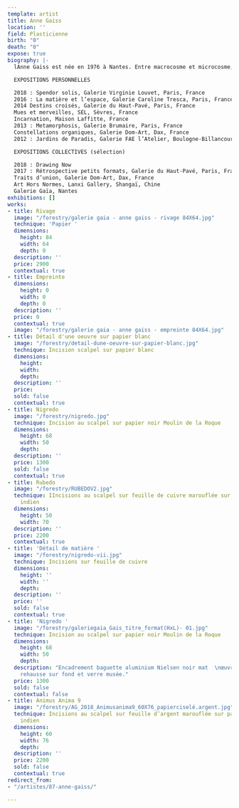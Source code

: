```yaml
---
template: artist
title: Anne Gaiss
location: ''
field: Plasticienne
birth: "0"
death: "0"
expose: true
biography: |-
  lAnne Gaiss est née en 1976 à Nantes. Entre macrocosme et microcosme, l’univers d’Anne Gaiss puise aux sources de l’invisible. Qu’il s’agisse de la structure interne de la matière révélée par la science, ou de la matière céleste perdue aux confins de l’espace, il s’agit ici bien d’une quête de ses mystères sur les chemins de la conscience, l’artiste devient passeur, chamane, celui qui permet de voir « au travers », « au delà » de notre réalité. Inspirée des écrits alchimistes, elle recrée le monde, d’une unité devenue dualité puis fractionnée sous la lame du scalpel, des ténèbres à la lumière, elle joue, transforme, métamorphose, transmute le visible pour en faire émerger la quintessence. L’alchimiste Martin Ruland disait que « l’imagination est l’astre dans l’homme, le corps céleste ou supracéleste ». Impalpable, subtil, l’esprit devient forme, la forme devient matière, la matière devient conscience. Pour l’alchimiste le métal a une âme, c’est ce que l’artiste nous révèle dans ces papiers. Leur surface couverte de métal devient miroir de l’âme, la ciselure nous amène vers l’envers de celui ci. « Connais-toi toi-même et tu connaitras l’univers » était la maxime du temple de Delphes. Derrière l’exploration de la nature de la matière, l’artiste propose ici à la manière de l’alchimiste de projeter comme le suggérait Jung l’inconscient dans l’obscurité de la matière afin de l’illuminer. La déconstruction du vide pour la reconstruction de la forme. La peau finement soulevée et ajourée nous livre un monde d’émotions et de sensations, l’émergence à partir du vide de l’œuvre d’une « scupture du vivant », création somptueuse ondulante, vibrante, lumineuse. La vibration du scalpel à l’origine de la forme, la lumière jouant sur le métal aux source de l’anima mundi.

  EXPOSITIONS PERSONNELLES

  2018 : Spendor solis, Galerie Virginie Louvet, Paris, France
  2016 : La matière et l’espace, Galerie Caroline Tresca, Paris, France
  2014 Destins croisés, Galerie du Haut-Pavé, Paris, France
  Mues et merveilles, SEL, Sèvres, France
  Incarnation, Maison Laffitte, France
  2013 : Metamorphosis, Galerie Brumaire, Paris, France
  Constellations organiques, Galerie Dom-Art, Dax, France
  2012 : Jardins de Paradis, Galerie FAE l’Atelier, Boulogne-Billancourt, France

  EXPOSITIONS COLLECTIVES (sélection)

  2018 : Drawing Now
  2017 : Rétrospective petits formats, Galerie du Haut-Pavé, Paris, France
  Traits d’union, Galerie Dom-Art, Dax, France
  Art Hors Normes, Lanxi Gallery, Shangaï, Chine
  Galerie Gaïa, Nantes
exhibitions: []
works:
- title: Rivage
  image: "/forestry/galerie gaia - anne gaiss - rivage 84X64.jpg"
  technique: 'Papier '
  dimensions:
    height: 84
    width: 64
    depth: 0
  description: ''
  price: 2900
  contextual: true
- title: Empreinte
  dimensions:
    height: 0
    width: 0
    depth: 0
  description: ''
  price: 0
  contextual: true
  image: "/forestry/galerie gaia - anne gaiss - empreinte 84X64.jpg"
- title: Détail d'une oeuvre sur papier blanc
  image: "/forestry/detail-dune-oeuvre-sur-papier-blanc.jpg"
  technique: Incision scalpel sur papier blanc
  dimensions:
    height: 
    width: 
    depth: 
  description: ''
  price: 
  sold: false
  contextual: true
- title: Nigredo
  image: "/forestry/nigredo.jpg"
  technique: Incision au scalpel sur papier noir Moulin de la Roque
  dimensions:
    height: 68
    width: 50
    depth: 
  description: ''
  price: 1300
  sold: false
  contextual: true
- title: Rubedo
  image: "/forestry/RUBEDOV2.jpg"
  technique: IIncisions au scalpel sur feuille de cuivre marouflée sur papier traditionnel
    indien
  dimensions:
    height: 50
    width: 70
  description: ''
  price: 2200
  contextual: true
- title: 'Détail de matière '
  image: "/forestry/nigredo-vii.jpg"
  technique: Incisions sur feuille de cuivre
  dimensions:
    height: ''
    width: ''
    depth: 
  description: ''
  price: ''
  sold: false
  contextual: true
- title: 'Nigredo '
  image: "/forestry/galeriegaia_Gais_titre_format(HxL)- 01.jpg"
  technique: Incision au scalpel sur papier noir Moulin de la Roque
  dimensions:
    height: 68
    width: 50
    depth: 
  description: "Encadrement baguette aluminium Nielsen noir mat  \nœuvre posée en
    rehausse sur fond et verre musée."
  price: 1300
  sold: false
  contextual: false
- title: Animus Anima 9
  image: "/forestry/AG_2018_Animusanima9_60X76_papierciselé.argent.jpg"
  technique: Incisions au scalpel sur feuille d’argent marouflée sur papier traditionnel
    indien
  dimensions:
    height: 60
    width: 76
    depth: 
  description: ''
  price: 2200
  sold: false
  contextual: true
redirect_from:
- "/artistes/87-anne-gaiss/"

---
```

